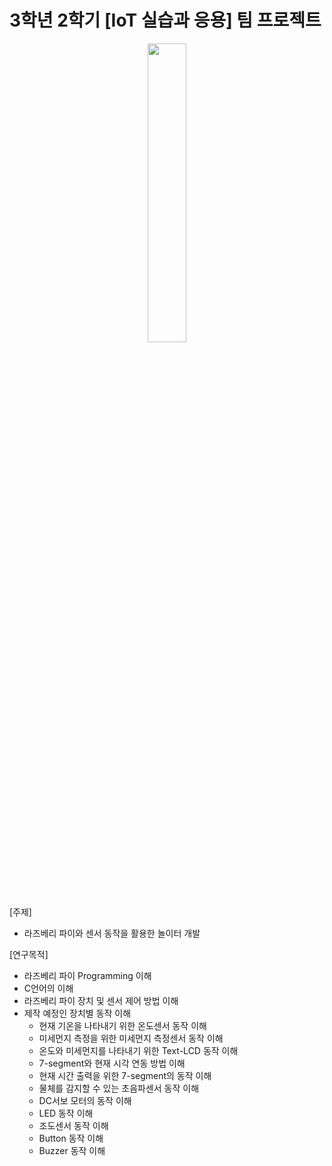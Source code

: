 # 3학년 2학기 [IoT 실습과 응용] 팀 프로젝트

<p align="center">
   <img src="https://github.com/user-attachments/assets/5ae5d7bd-6497-4cdc-96a5-f3692595fd88" width="35%" height="35%">
</p>

[주제] 
 - 라즈베리 파이와 센서 동작을 활용한 놀이터 개발 

[연구목적]
- 라즈베리 파이 Programming 이해
-  C언어의 이해
- 라즈베리 파이 장치 및 센서 제어 방법 이해
- 제작 예정인 장치별 동작 이해
  - 현재 기온을 나타내기 위한 온도센서 동작 이해
  - 미세먼지 측정을 위한 미세먼지 측정센서 동작 이해
  - 온도와 미세먼지를 나타내기 위한 Text-LCD 동작 이해
  - 7-segment와 현재 시각 연동 방법 이해
  - 현재 시간 출력을 위한 7-segment의 동작 이해
  - 물체를 감지할 수 있는 초음파센서 동작 이해
  - DC서보 모터의 동작 이해
  - LED 동작 이해
  - 조도센서 동작 이해
  - Button 동작 이해
  - Buzzer 동작 이해
